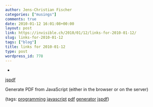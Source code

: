 ```yaml
---
author: Jens-Christian Fischer
categories: ["musings"]
comments: true
date: 2010-01-12 16:01:08+00:00
layout: post
link: https://invisible.ch/2010/01/12/links-for-2010-01-12/
slug: links-for-2010-01-12
tags: ["blog"]
title: links for 2010-01-12
type: post
wordpress_id: 778
---
```


  * 
                

[jspdf](https://code.google.com/p/jspdf/)


                

Generate PDF from JavaScript (either in the browser or on the server)


                

(tags: [programming](https://delicious.com/jaycee/programming) [javascript](https://delicious.com/jaycee/javascript) [pdf](https://delicious.com/jaycee/pdf) [generator](https://delicious.com/jaycee/generator) [jspdf](https://delicious.com/jaycee/jspdf))


            
